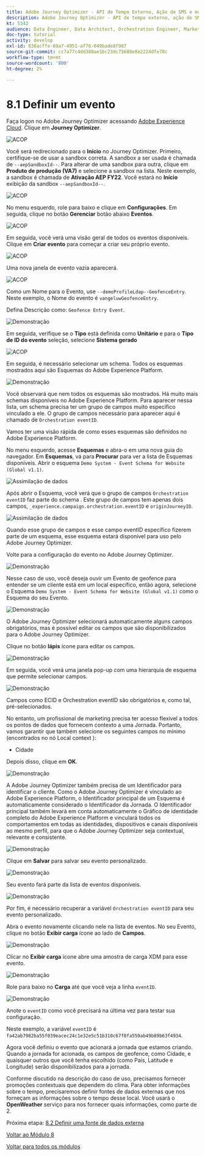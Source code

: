 ```yaml
---
title: Adobe Journey Optimizer - API de Tempo Externo, Ação de SMS e muito mais - Definir um Evento
description: Adobe Journey Optimizer - API de tempo externo, ação de SMS e muito mais
kt: 5342
audience: Data Engineer, Data Architect, Orchestration Engineer, Marketer
doc-type: tutorial
activity: develop
exl-id: 838acffe-89a7-4951-af76-049bade8f987
source-git-commit: cc7a77c4dd380ae1bc23dc75608e8e2224dfe78c
workflow-type: tm+mt
source-wordcount: '800'
ht-degree: 2%

---
```


# 8.1 Definir um evento

Faça logon no Adobe Journey Optimizer acessando [Adobe Experience Cloud](https://experience.adobe.com). Clique em **Journey Optimizer**.

![ACOP](../module7/images/acophome.png)

Você será redirecionado para o **Início**  no Journey Optimizer. Primeiro, certifique-se de usar a sandbox correta. A sandbox a ser usada é chamada de `--aepSandboxId--`. Para alterar de uma sandbox para outra, clique em **Produto de produção (VA7)** e selecione a sandbox na lista. Neste exemplo, a sandbox é chamada de **Ativação AEP FY22**. Você estará no **Início** exibição da sandbox `--aepSandboxId--`.

![ACOP](../module7/images/acoptriglp.png)

No menu esquerdo, role para baixo e clique em **Configurações**. Em seguida, clique no botão **Gerenciar** botão abaixo **Eventos**.

![ACOP](./images/acopmenu.png)

Em seguida, você verá uma visão geral de todos os eventos disponíveis. Clique em **Criar evento** para começar a criar seu próprio evento.

![ACOP](./images/emptyevent.png)

Uma nova janela de evento vazia aparecerá.

![ACOP](./images/emptyevent1.png)

Como um Nome para o Evento, use `--demoProfileLdap--GeofenceEntry`. Neste exemplo, o Nome do evento é `vangeluwGeofenceEntry`.

Defina Descrição como: `Geofence Entry Event`.

![Demonstração](./images/evname.png)

Em seguida, verifique se o **Tipo** está definida como **Unitário** e para o **Tipo de ID do evento** seleção, selecione **Sistema gerado**

![ACOP](./images/eventidtype.png)

Em seguida, é necessário selecionar um schema. Todos os esquemas mostrados aqui são Esquemas do Adobe Experience Platform.

![Demonstração](./images/evschema.png)

Você observará que nem todos os esquemas são mostrados. Há muito mais schemas disponíveis no Adobe Experience Platform.
Para aparecer nessa lista, um schema precisa ter um grupo de campos muito específico vinculado a ele. O grupo de campos necessário para aparecer aqui é chamado de `Orchestration eventID`.

Vamos ter uma visão rápida de como esses esquemas são definidos no Adobe Experience Platform.

No menu esquerdo, acesse **Esquemas** e abra-o em uma nova guia do navegador. Em **Esquemas**, vá para **Procurar** para ver a lista de Esquemas disponíveis.
Abrir o esquema `Demo System - Event Schema for Website (Global v1.1)`.

![Assimilação de dados](./images/schemas.png)

Após abrir o Esquema, você verá que o grupo de campos `Orchestration eventID` faz parte do schema .
Este grupo de campos tem apenas dois campos, `_experience.campaign.orchestration.eventID` e `originJourneyID`.

![Assimilação de dados](./images/schemageo.png)

Quando esse grupo de campos e esse campo eventID específico fizerem parte de um esquema, esse esquema estará disponível para uso pelo Adobe Journey Optimizer.

Volte para a configuração do evento no Adobe Journey Optimizer.

![Demonstração](./images/evschema.png)

Nesse caso de uso, você deseja ouvir um Evento de geofence para entender se um cliente está em um local específico, então agora, selecione o Esquema `Demo System - Event Schema for Website (Global v1.1)` como o Esquema do seu Evento.

![Demonstração](./images/evschema1.png)

O Adobe Journey Optimizer selecionará automaticamente alguns campos obrigatórios, mas é possível editar os campos que são disponibilizados para o Adobe Journey Optimizer.

Clique no botão **lápis** ícone para editar os campos.

![Demonstração](./images/editfields.png)

Em seguida, você verá uma janela pop-up com uma hierarquia de esquema que permite selecionar campos.

![Demonstração](./images/popup.png)

Campos como ECID e Orchestration eventID são obrigatórios e, como tal, pré-selecionados.

No entanto, um profissional de marketing precisa ter acesso flexível a todos os pontos de dados que fornecem contexto a uma Jornada. Portanto, vamos garantir que também selecione os seguintes campos no mínimo (encontrados no nó Local context ):

- Cidade

Depois disso, clique em **OK**.

![Demonstração](./images/popupok.png)

A Adobe Journey Optimizer também precisa de um Identificador para identificar o cliente. Como o Adobe Journey Optimizer é vinculado ao Adobe Experience Platform, o Identificador principal de um Esquema é automaticamente considerado o Identificador da Jornada.
O Identificador principal também levará em conta automaticamente o Gráfico de identidade completo do Adobe Experience Platform e vinculará todos os comportamentos em todas as identidades, dispositivos e canais disponíveis ao mesmo perfil, para que o Adobe Journey Optimizer seja contextual, relevante e consistente.

![Demonstração](./images/eventidentifier.png)

Clique em **Salvar** para salvar seu evento personalizado.

![Demonstração](./images/save.png)

Seu evento fará parte da lista de eventos disponíveis.

![Demonstração](./images/eventlist.png)

Por fim, é necessário recuperar a variável `Orchestration eventID` para seu evento personalizado.

Abra o evento novamente clicando nele na lista de eventos.
No seu Evento, clique no botão **Exibir carga** ícone ao lado de **Campos**.

![Demonstração](./images/eventlist1.png)

Clicar no **Exibir carga** ícone abre uma amostra de carga XDM para esse evento.

![Demonstração](./images/fieldseyepayload.png)

Role para baixo no **Carga** até que você veja a linha `eventID`.

![Demonstração](./images/fieldseyepayloadev.png)

Anote o `eventID` como você precisará na última vez para testar sua configuração.

Neste exemplo, a variável `eventID` é `fa42ab7982ba55f039eacec24c1e32e5c51b310c67f0fa559ab49b89b63f4934`.

Agora você definiu o evento que acionará a jornada que estamos criando. Quando a jornada for acionada, os campos de geofence, como Cidade, e quaisquer outros que você tenha escolhido (como País, Latitude e Longitude) serão disponibilizados para a jornada.

Conforme discutido na descrição do caso de uso, precisamos fornecer promoções contextuais que dependem do clima. Para obter informações sobre o tempo, precisaremos definir fontes de dados externas que nos forneçam as informações sobre o tempo desse local. Você usará o **OpenWeather** serviço para nos fornecer quais informações, como parte de 2.

Próxima etapa: [8.2 Definir uma fonte de dados externa](./ex2.md)

[Voltar ao Módulo 8](journey-orchestration-external-weather-api-sms.md)

[Voltar para todos os módulos](../../overview.md)
